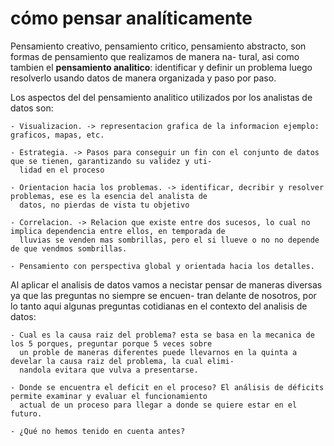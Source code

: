 # cómo pensar analíticamente

Pensamiento creativo, pensamiento critico, pensamiento abstracto, son formas de pensamiento que realizamos de manera na-
tural, asi como tambien el **pensamiento analitico**: identificar y definir un problema luego resolverlo usando datos de
manera organizada y paso por paso.

Los aspectos del del pensamiento analitico utilizados por los analistas de datos son:

    - Visualizacion. -> representacion grafica de la informacion ejemplo: graficos, mapas, etc.

    - Estrategia. -> Pasos para conseguir un fin con el conjunto de datos que se tienen, garantizando su validez y uti-
      lidad en el proceso

    - Orientacion hacia los problemas. -> identificar, decribir y resolver problemas, ese es la esencia del analista de
      datos, no pierdas de vista tu objetivo

    - Correlacion. -> Relacion que existe entre dos sucesos, lo cual no implica dependencia entre ellos, en temporada de
      lluvias se venden mas sombrillas, pero el si llueve o no no depende de que vendmos sombrillas.

    - Pensamiento con perspectiva global y orientada hacia los detalles.

Al aplicar el analisis de datos vamos a necistar pensar de maneras diversas ya que las preguntas no siempre se encuen-
tran delante de nosotros, por lo tanto aqui algunas preguntas cotidianas en el contexto del analisis de datos:

    - Cual es la causa raiz del problema? esta se basa en la mecanica de los 5 porques, preguntar porque 5 veces sobre
      un proble de maneras diferentes puede llevarnos en la quinta a develar la causa raiz del problema, la cual elimi-
      nandola evitara que vulva a presentarse.

    - Donde se encuentra el deficit en el proceso? El análisis de déficits permite examinar y evaluar el funcionamiento
      actual de un proceso para llegar a donde se quiere estar en el futuro.

    - ¿Qué no hemos tenido en cuenta antes?
